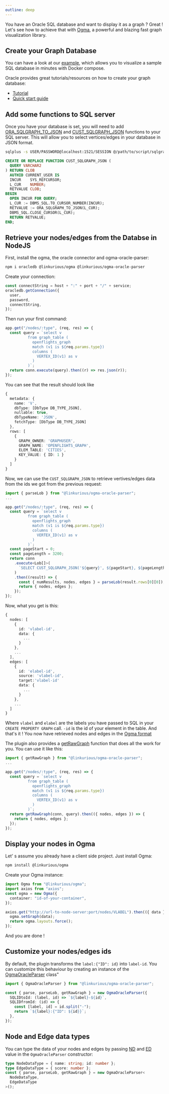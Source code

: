 ```yaml
---
outline: deep
---
```


You have an Oracle SQL database and want to display it as a graph ? Great ! Let's see how to achieve that with [Ogma](https://doc.linkurious.com/ogma/latest/), a powerful and blazing fast graph visualization library.

## Create your Graph Database

You can have a look at our [example](./example), which allows you to visualize a sample SQL database in minutes with Docker compose.

Oracle provides great tutorials/resources on how to create your graph database:

- [Tutorial](https://oracle-base.com/articles/23c/sql-property-graphs-and-sql-pgq-23c)
- [Quick start guide](https://docs.oracle.com/en/database/oracle/property-graph/23.4/spgdg/sql-property-graph.html#GUID-70485837-3FFC-4B1E-AD3E-B9B61AC525A1)

## Add some functions to SQL server

Once you have your database is set, you will need to add [ORA_SQLGRAPH_TO_JSON](https://raw.githubusercontent.com/oracle/apex/23.2/plugins/region/graph-visualization/optional-23c-only/gvt_sqlgraph_to_json.sql) and [CUST_SQLGRAPH_JSON](https://docs.oracle.com/en//database/oracle/property-graph/23.3/spgdg/visualizing-sql-graph-queries-using-apex-graph-visualization-plug.html#GUID-A48C808E-52BD-4E6D-8AB9-4AF88811990D) functions to your SQL server. This will allow you to select vertices/edges in your database in JSON format.

```sh
sqlplus -s USER/PASSWORD@localhost:1521/SESSION @/path/to/script/sqlgraph-to-json.sql
```

```sql
CREATE OR REPLACE FUNCTION CUST_SQLGRAPH_JSON (
  QUERY VARCHAR2
) RETURN CLOB
  AUTHID CURRENT_USER IS
  INCUR    SYS_REFCURSOR;
  L_CUR    NUMBER;
  RETVALUE CLOB;
BEGIN
  OPEN INCUR FOR QUERY;
  L_CUR := DBMS_SQL.TO_CURSOR_NUMBER(INCUR);
  RETVALUE := ORA_SQLGRAPH_TO_JSON(L_CUR);
  DBMS_SQL.CLOSE_CURSOR(L_CUR);
  RETURN RETVALUE;
END;
```

## Retrieve your nodes/edges from the Databse in NodeJS

First, install the ogma, the oracle connector and ogma-oracle-parser:

```sh
npm i oracledb @linkurious/ogma @linkurious/ogma-oracle-parser
```

Create your connection:

```ts
const connectString = host + ":" + port + "/" + service;
oracledb.getConnection({
  user,
  password,
  connectString,
});
```

Then run your first command:

```ts
app.get("/nodes/:type", (req, res) => {
  const query = `select v
          from graph_table (
            openflights_graph
            match (v1 is ${req.params.type})
            columns (
              VERTEX_ID(v1) as v
            )
          )`;
  return conn.execute(query).then((r) => res.json(r));
});
```

You can see that the result should look like

```ts
{
  metadata: {
    name: 'V',
    dbType: [DbType DB_TYPE_JSON],
    nullable: true,
    dbTypeName: 'JSON',
    fetchType: [DbType DB_TYPE_JSON]
  },
  rows: [
    {
      GRAPH_OWNER: 'GRAPHUSER',
      GRAPH_NAME: 'OPENFLIGHTS_GRAPH',
      ELEM_TABLE: 'CITIES',
      KEY_VALUE: { ID: 1 }
    }
  ]
}
```

Now, we can use the `CUST_SQLGRAPH_JSON` to retrieve vertives/edges data from the ids we got from the previous request:

```ts
import { parseLob } from "@linkurious/ogma-oracle-parser";
...

app.get("/nodes/:type", (req, res) => {
  const query = `select v
          from graph_table (
            openflights_graph
            match (v1 is ${req.params.type})
            columns (
              VERTEX_ID(v1) as v
            )
          )`;
  const pageStart = 0;
  const pageLength = 3200;
  return conn
    .execute<Lob[]>(
      `SELECT CUST_SQLGRAPH_JSON('${query}', ${pageStart}, ${pageLength}) AS COLUMN_ALIAS FROM DUAL`
    )
    .then((result) => {
      const { numResults, nodes, edges } = parseLob(result.rows[0][0]);
      return { nodes, edges };
    });
});
```

Now, what you get is this:

```ts
{
  nodes: [
    {
      id: 'vlabel-id',
      data: {
        ...
      }
    },
    ...
  ],
  edges: [
    {
      id: 'elabel-id',
      source: 'vlabel-id',
      target:'vlabel-id'
      data: {
        ...
      }
    },
    ...
  ]
}
```

Where `vlabel` and `elabel` are the labels you have passed to SQL in your `CREATE PROPERTY GRAPH` call. `-id` is the id of your element in the table.
And that's it ! You now have retrieved nodes and edges in the [Ogma format](https://doc.linkurious.com/ogma/latest/api.html#RawGraph)

The plugin also provides a [getRawGraph](/api/classes/OgmaOracleParser.html#getrawgraph) function that does all the work for you. You can use it like this:

```ts
import { getRawGraph } from "@linkurious/ogma-oracle-parser";
...

app.get("/nodes/:type", (req, res) => {
  const query = `select v
          from graph_table (
            openflights_graph
            match (v1 is ${req.params.type})
            columns (
              VERTEX_ID(v1) as v
            )
          )`;
  return getRawGraph(conn, query).then(({ nodes, edges }) => {
    return { nodes, edges };
  });
});
```

## Display your nodes in Ogma

Let' s assume you already have a client side project. Just install Ogma:

```sh
npm install @linkurious/ogma
```

Create your Ogma instance:

```ts
import Ogma from "@linkurious/ogma";
import axios from "axios";
const ogma = new Ogma({
  container: "id-of-your-container",
});

axios.get("http://url-to-node-server:port/nodes/VLABEL").then(({ data }) => {
  ogma.setGraph(data);
  return ogma.layouts.force();
});
```

And you are done !

## Customize your nodes/edges ids

By default, the plugin transforms the `label:{"ID": id}` into `label-id`.
You can customize this behaviour by creating an instance of the [OgmaOracleParser](/api/classes/OgmaOracleParser.html#constructors) class"

```ts
import { OgmaOracleParser } from "@linkurious/ogma-oracle-parser";

const { parse, parseLob, getRawGraph } = new OgmaOracleParser({
  SQLIDtoId: (label, id) => `${label}-${id}`,
  SQLIDfromId: (id) => {
    const [label, id] = id.split("-");
    return `${label}:{"ID": ${id}}`;
  },
});
```

## Node and Edge data types

You can type the data of your nodes and edges by passing [ND](/api/classes/OgmaOracleParser.html#type-parameters) and [ED](/api/classes/OgmaOracleParser.html#type-parameters) value in the `OgmaOracleParser` constructor:

```ts
type NodeDataType = { name: string; id: number };
type EdgeDataType = { score: number };
const { parse, parseLob, getRawGraph } = new OgmaOracleParser<
  NodeDataType,
  EdgeDataType
>();
```
